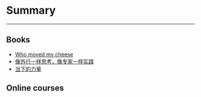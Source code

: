 # Summary

---

## Books

- [Who moved my cheese](content/who_moved_my_cheese.md)
- [像外行一样思考，像专家一样实践](content/layman_expert.md)
- [当下的力量](content/the_power_of_now.md)

## Online courses
